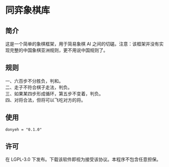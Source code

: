 # 同弈象棋库
## 简介
这是一个简单的象棋框架，用于简易象棋 AI 之间的切磋。注意：该框架并没有实现完整的中国象棋亚洲规则，更不用说中国规则了。
## 规则
一、六百步不分胜负，判和。  
二、走子不符合棋子走法，判负。  
三、如果某四步形成循环，第五步不变着，判负。  
四、对将合法，但将可以飞吃对方的将。
## 使用
```
donyeh = "0.1.0"
```
## 许可
在 LGPL-3.0 下发布。下载该软件即视为接受该协议。本程序不包含任意担保。